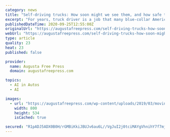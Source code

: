 ```yaml
---
category: news
title: "Self-driving trucks: How soon might we see them, and how safe they’ll be"
excerpt: "For years, truck driver is a job that many blue-collar Americans could rely on for a relatively high salary. You can easily make $80,000 per year."
publishedDateTime: 2020-09-25T12:55:00Z
originalUrl: "https://augustafreepress.com/self-driving-trucks-how-soon-might-we-see-them-and-how-safe-theyll-be/"
webUrl: "https://augustafreepress.com/self-driving-trucks-how-soon-might-we-see-them-and-how-safe-theyll-be/"
type: article
quality: 23
heat: 23
published: false

provider:
  name: Augusta Free Press
  domain: augustafreepress.com

topics:
  - AI in Autos
  - AI

images:
  - url: "https://augustafreepress.com/wp-content/uploads/2019/03/moving-transport-truck.jpg"
    width: 800
    height: 534
    isCached: true

secured: "R1pADJ5ADX0B0H/rGMBiKkiJBUJv6au6L//VgJuI2j0tciMAYgVhnihY7f7mjSbDThhh63WMcAJxmSrq/FRY4ZiFrTpCKu6LJE+WMaXvdmuUWCSDZCJ6VarXhTIMfzuCSJfzFxrotV+cXwOuoJVA/VoacCIy4Ro5Iynvpov1B4JNZtgocNSvDsKG19zwijPQoY/+GvDFEACn/wzW/MjXJWJj4kORXk51XEzmqAxrW1ukJs1gEV2L2otTe4BF/vx5lxVHXrF/H9nRJHuoadeT0e4k9y06kU7dN1Y/UmtFzuom9CPh/4RH9ch6dVkCFDeZZihZD6nah0yNS8f+Rb8yrjMPDaYB5UFVQsIHym9+7OA=;oeIt6su1XIY7qSFHuAvMZw=="
---
```


